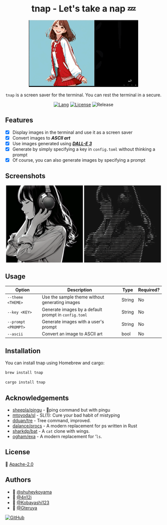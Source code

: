 <div align="center">

# tnap - Let's take a nap 💤

![Demo](./examples/demo.gif)

`tnap` is a screen saver for the terminal.
You can rest the terminal in a secure.

[![Lang](https://img.shields.io/badge/Rust-1.26+-blue.svg?logo=rust)](https://www.rust-lang.org/)
[![License](https://img.shields.io/badge/License-Apache_2.0-blue.svg)](https://opensource.org/licenses/Apache-2.0)
![Release](https://img.shields.io/badge/Release-v0.1.0-blue.svg)

</div>

## Features

- [x] Display images in the terminal and use it as a screen saver
- [x] Convert images to **_ASCII art_**
- [x] Use images generated using **_[DALL-E 3](https://openai.com/dall-e-3)_**
- [x] Generate by simply specifying a key in `config.toml` without thinking a prompt
- [x] Of course, you can also generate images by specifying a prompt

## Screenshots

<div align="center">
    <img src="./examples/girl_with_headphone.png" alt="girl_with_headphone" width="49%">
    <img src="./examples/girl_with_headphone_ascii.png" alt="girl_with_headphone_ascii" width="49%">
</div>

## Usage

| Option              | Description                                          | Type   | Required? |
| ------------------- | ---------------------------------------------------- | ------ | --------- |
| `--theme <THEME>`   | Use the sample theme without generating images       | String | No        |
| `--key <KEY>`       | Generate images by a default prompt in `config.toml` | String | No        |
| `--prompt <PROMPT>` | Generate images with a user's prompt                 | String | No        |
| `--ascii`           | Convert an image to ASCII art                        | bool   | No        |

## Installation

You can install tnap using Homebrew and cargo:

```bash
brew install tnap
```

```bash
cargo install tnap
```

## Acknowledgements

- [sheepla/pingu](https://github.com/sheepla/pingu) - 🐧ping command but with pingu
- [mtoyoda/sl](https://github.com/mtoyoda/sl) - SL(1): Cure your bad habit of mistyping
- [dduan/tre](https://github.com/dduan/tre) - Tree command, improved.
- [dalance/procs](https://github.com/dalance/procs) - A modern replacement for ps written in Rust
- [sharkdp/bat](https://github.com/sharkdp/bat) - A `cat` clone with wings.
- [ogham/exa](https://github.com/ogham/exa) - A modern replacement for ‘`ls`.

## License

🪪 [Apache-2.0](./LICENSE)

## Authors

- 🍪 [@shuheykoyama](https://github.com/shuheykoyama)
- 🦀 [@4n12i](https://github.com/4n12i)
- 👮 [@Kobayashi123](https://github.com/Kobayashi123)
- 🧪 [@Gteruya](https://github.com/Gteruya)

[![GitHub](https://img.shields.io/badge/-Follow--FFFFFF?style=social&logo=github&label=Follow%20pigeon-sable)](https://github.com/pigeon-sable)

